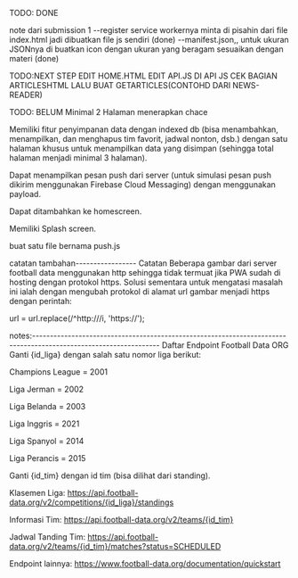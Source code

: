 TODO: DONE

note dari submission 1
--register service workernya minta di pisahin dari file index.html jadi dibuatkan file js sendiri (done)
--manifest.json,, untuk ukuran JSONnya di buatkan icon dengan ukuran yang beragam sesuaikan dengan materi (done)


TODO:NEXT STEP
EDIT HOME.HTML
EDIT API.JS
    DI API JS CEK BAGIAN ARTICLESHTML
    LALU BUAT GETARTICLES(CONTOHD DARI NEWS-READER)




TODO: BELUM
Minimal 2 Halaman
menerapkan chace

Memiliki fitur penyimpanan data dengan indexed db (bisa menambahkan, menampilkan, dan menghapus tim favorit, jadwal nonton, dsb.) dengan satu halaman khusus untuk menampilkan data yang disimpan (sehingga total halaman menjadi minimal 3 halaman).

Dapat menampilkan pesan push dari server (untuk simulasi pesan push dikirim menggunakan Firebase Cloud Messaging) dengan menggunakan payload. 

Dapat ditambahkan ke homescreen.

Memiliki Splash screen.

buat satu file bernama push.js



catatan tambahan-----------------
Catatan
Beberapa gambar dari server football data menggunakan http sehingga tidak termuat jika PWA sudah di hosting dengan protokol https. Solusi sementara untuk mengatasi masalah ini ialah dengan mengubah protokol di alamat url gambar menjadi https dengan perintah:

url = url.replace(/^http:\/\//i, 'https://');


notes:-----------------------------------------------------------------------------------------------------------------
Daftar Endpoint Football Data ORG
Ganti {id_liga} dengan salah satu nomor liga berikut:

Champions League = 2001

Liga Jerman = 2002

Liga Belanda = 2003

Liga Inggris = 2021

Liga Spanyol = 2014

Liga Perancis = 2015

Ganti {id_tim} dengan id tim (bisa dilihat dari standing). 

Klasemen Liga: https://api.football-data.org/v2/competitions/{id_liga}/standings

Informasi Tim: https://api.football-data.org/v2/teams/{id_tim}

Jadwal Tanding Tim: https://api.football-data.org/v2/teams/{id_tim}/matches?status=SCHEDULED

Endpoint lainnya: https://www.football-data.org/documentation/quickstart